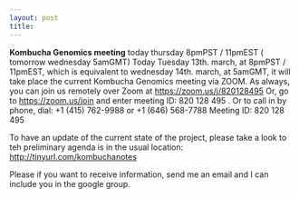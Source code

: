 ```yaml
---
layout: post
title: 
---
```

**Kombucha Genomics meeting** today thursday 8pmPST / 11pmEST ( tomorrow wednesday 5amGMT)
Today Tuesday 13th. march, at 8pmPST / 11pmEST, which is equivalent to wednesday 14th. march, at 5amGMT, it will take place the current Kombucha Genomics meeting via ZOOM. 
As always, you can join us remotely over Zoom at https://zoom.us/j/820128495 Or, go to https://zoom.us/join and enter meeting ID: 820 128 495 . Or to call in by phone, dial: +1 (415) 762-9988 or +1 (646) 568-7788 Meeting ID: 820 128 495

To have an update of the current state of the project, please take a look to teh preliminary agenda is in the usual location: http://tinyurl.com/kombuchanotes 

Please if you want to receive information, send me an email and I can include you in the google group.
